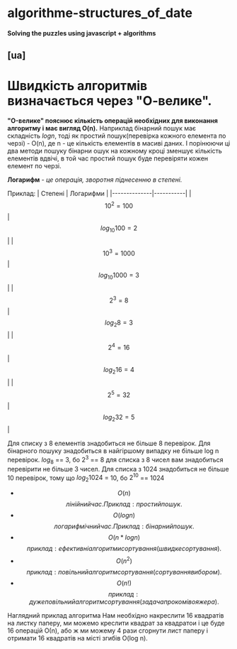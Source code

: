 # algorithme-structures_of_date

#### Solving the puzzles using javascript + algorithms


## [ua]
# Швидкість алгоритмів визначається через "О-велике".
__"O-велике" пояснює кількість операцій необхідних для виконання алгоритму і має вигляд O(n).__
Наприклад бінарний пошук має складність $`log  n`$, тоді як простий пошук(перевірка кожного елемента по черзі) - O(n), де n - це кількість елементів в масиві даних. І порінюючи ці два методи пошуку бінарни ошук на кожному кроці зменшує кількість елементів вдвічі, в той час простий пошук буде перевіряти кожен елемент по черзі.


__Логарифм__ - _це операція, зворотня піднесенню в степені._

Приклад:
| Степені        | Логарифми |
|--------------|-----------|
| $$10^2 = 100$$    |  $$log_{10} 100 = 2$$ |
| $$10^3 = 1000$$ | $$log_{10} 1000 = 3$$ |
| $$2^3 = 8$$    | $$log_2 8 = 3$$ |
| $$2^4 = 16$$  | $$log_2 16 = 4$$ |
| $$2^5 = 32$$   | $$log_2 32 = 5$$ |


Для списку з 8 елементів знадобиться не більше 8 перевірок.
Для бінарного пошуку знадобиться в найгіршому випадку не більше log n перевірок.
$`log_8`$ == 3, бо $`2^3`$ == 8
для списка з 8 чисел вам знадобиться перевірити не більше 3 чисел.
Для списка з 1024 знадобиться не більше 10 перевірок, тому що $`log_{2} 1024`$ = 10, бо $`2^{10}`$ == 1024

 - $$О(n)$$ $$лінійний час. Приклад: простий пошук.$$
 - $$O(log n)$$ $$логарифмічний час. Приклад: бінарний пошук.$$
 - $$O(n * log n)$$ $$приклад: ефективні алгоритми сортування(швидке сортування).$$
 - $$O(n^2)$$ $$приклад: повільний алгоритм сортування(сортування вибором).$$
 - $$O(n!)$$ $$приклад: дуже повільний алгоритм сортування(задача про комівояжера).$$

Наглядний приклад алгоритма
Нам необхідно накреслити 16 квадратів на листку паперу, ми можемо креслити квадрат за квадратои і це буде 16 операцій О(n), або ж ми можему 4 рази сгорнути лист паперу і отримати 16 квадратів на місті згибів O(log n).




